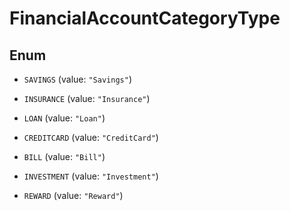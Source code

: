 

# FinancialAccountCategoryType

## Enum


* `SAVINGS` (value: `"Savings"`)

* `INSURANCE` (value: `"Insurance"`)

* `LOAN` (value: `"Loan"`)

* `CREDITCARD` (value: `"CreditCard"`)

* `BILL` (value: `"Bill"`)

* `INVESTMENT` (value: `"Investment"`)

* `REWARD` (value: `"Reward"`)



